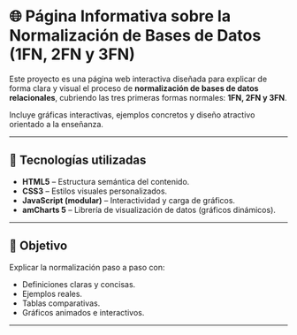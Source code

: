 # 🌐 Página Informativa sobre la Normalización de Bases de Datos (1FN, 2FN y 3FN)

Este proyecto es una página web interactiva diseñada para explicar de forma clara y visual el proceso de **normalización de bases de datos relacionales**, cubriendo las tres primeras formas normales: **1FN, 2FN y 3FN**.

Incluye gráficas interactivas, ejemplos concretos y diseño atractivo orientado a la enseñanza.

---

## 🚀 Tecnologías utilizadas

- **HTML5** – Estructura semántica del contenido.
- **CSS3** – Estilos visuales personalizados.
- **JavaScript (modular)** – Interactividad y carga de gráficos.
- **amCharts 5** – Librería de visualización de datos (gráficos dinámicos).

---

## 🧠 Objetivo

Explicar la normalización paso a paso con:

- Definiciones claras y concisas.
- Ejemplos reales.
- Tablas comparativas.
- Gráficos animados e interactivos.

---
